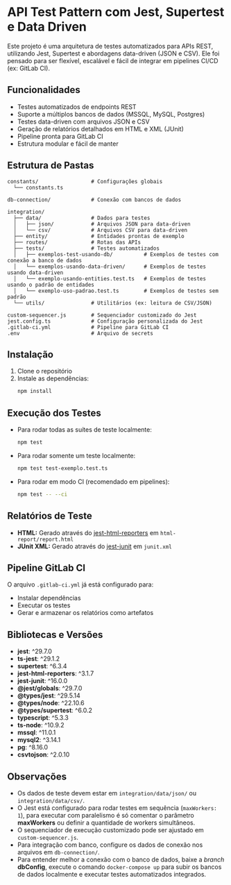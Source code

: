 # API Test Pattern com Jest, Supertest e Data Driven

Este projeto é uma arquitetura de testes automatizados para APIs REST, utilizando Jest, Supertest e abordagens data-driven (JSON e CSV). Ele foi pensado para ser flexível, escalável e fácil de integrar em pipelines CI/CD (ex: GitLab CI).

## Funcionalidades
- Testes automatizados de endpoints REST
- Suporte a múltiplos bancos de dados (MSSQL, MySQL, Postgres)
- Testes data-driven com arquivos JSON e CSV
- Geração de relatórios detalhados em HTML e XML (JUnit)
- Pipeline pronta para GitLab CI
- Estrutura modular e fácil de manter

## Estrutura de Pastas
```
constants/                 # Configurações globais
  └── constants.ts

db-connection/             # Conexão com bancos de dados

integration/
  ├── data/                # Dados para testes
  │   ├── json/            # Arquivos JSON para data-driven
  │   └── csv/             # Arquivos CSV para data-driven
  ├── entity/              # Entidades prontas de exemplo
  ├── routes/              # Rotas das APIs
  ├── tests/               # Testes automatizados
  │   ├── exemplos-test-usando-db/          # Exemplos de testes com conexão a banco de dados
  │   └── exemplos-usando-data-driven/      # Exemplos de testes usando data-driven
  │   └── exemplo-usando-entities.test.ts   # Exemplos de testes usando o padrão de entidades
  │   └── exemplo-uso-padrao.test.ts        # Exemplos de testes sem padrão
  └── utils/               # Utilitários (ex: leitura de CSV/JSON)

custom-sequencer.js        # Sequenciador customizado do Jest
jest.config.ts             # Configuração personalizada do Jest
.gitlab-ci.yml             # Pipeline para GitLab CI
.env                       # Arquivo de secrets
```

## Instalação
1. Clone o repositório
2. Instale as dependências:
   ```sh
   npm install
   ```

## Execução dos Testes
- Para rodar todas as suítes de teste localmente:
  ```sh
  npm test
  ```
- Para rodar somente um teste localmente:
  ```sh
  npm test test-exemplo.test.ts
  ```
- Para rodar em modo CI (recomendado em pipelines):
  ```sh
  npm test -- --ci
  ```

## Relatórios de Teste
- **HTML:** Gerado através do [jest-html-reporters](https://www.npmjs.com/package/jest-html-reporters) em `html-report/report.html`
- **JUnit XML:** Gerado através do [jest-junit](https://www.npmjs.com/package/jest-junit) em `junit.xml` 

## Pipeline GitLab CI
O arquivo `.gitlab-ci.yml` já está configurado para:
- Instalar dependências
- Executar os testes
- Gerar e armazenar os relatórios como artefatos

## Bibliotecas e Versões
- **jest**: ^29.7.0
- **ts-jest**: ^29.1.2
- **supertest**: ^6.3.4
- **jest-html-reporters**: ^3.1.7
- **jest-junit**: ^16.0.0
- **@jest/globals**: ^29.7.0
- **@types/jest**: ^29.5.14
- **@types/node**: ^22.10.6
- **@types/supertest**: ^6.0.2
- **typescript**: ^5.3.3
- **ts-node**: ^10.9.2
- **mssql**: ^11.0.1
- **mysql2**: ^3.14.1
- **pg**: ^8.16.0
- **csvtojson**: ^2.0.10

## Observações
- Os dados de teste devem estar em `integration/data/json/` ou `integration/data/csv/`.
- O Jest está configurado para rodar testes em sequência (`maxWorkers: 1`), para executar com paralelismo é só comentar o parâmetro **maxWorkers** ou definir a quantidade de workers simultâneos.
- O sequenciador de execução customizado pode ser ajustado em `custom-sequencer.js`.
- Para integração com banco, configure os dados de conexão nos arquivos em `db-connection/`.
- Para entender melhor a conexão com o banco de dados, baixe a *branch* **dbConfig**, execute o comando `docker-compose up` para subir os bancos de dados localmente e executar testes automatizados integrados.

